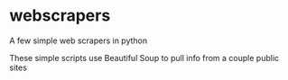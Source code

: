 # webscrapers
A few simple web scrapers in python

These simple scripts use Beautiful Soup to pull info from a couple public sites


